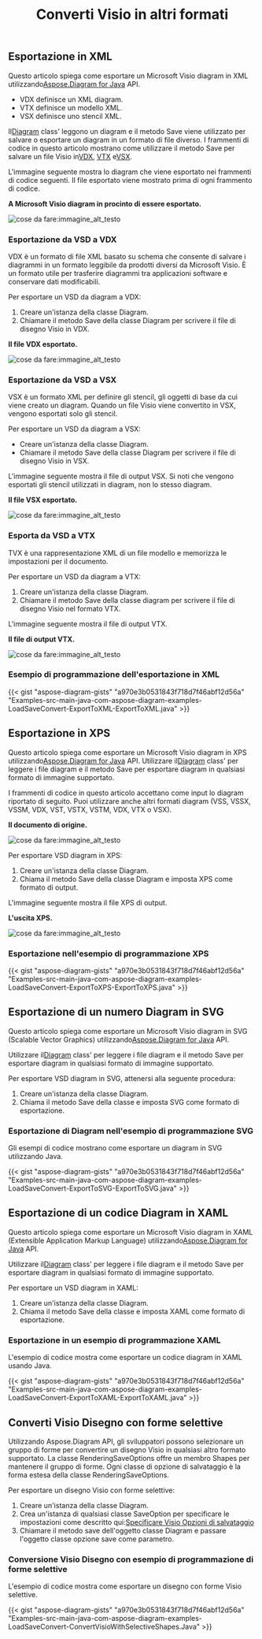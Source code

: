 ﻿---
title:  Converti Visio in altri formati
linktitle:  Converti Visio in altri formati
type: docs
weight: 40
url: /it/java/convert-visio-to-other-files/
description: Questo argomento mostra come Aspose.Diagram consente di convertire Visio nei formati SVG, XPS, XML, XAML. Converti VSD, VSS, VDW, VST, VSDX, VSSX, VSTX, VSDM, VSTM,VSSM in SVG, XPS, XML, XAML con poche righe di codice.
---
## **Esportazione in XML**
 Questo articolo spiega come esportare un Microsoft Visio diagram in XML utilizzando[Aspose.Diagram for Java](https://products.aspose.com/diagram/java/) API.

- VDX definisce un XML diagram.
- VTX definisce un modello XML.
- VSX definisce uno stencil XML.

 Il[Diagram](https://reference.aspose.com/diagram/java/com.aspose.diagram/Diagram) class' leggono un diagram e il metodo Save viene utilizzato per salvare o esportare un diagram in un formato di file diverso. I frammenti di codice in questo articolo mostrano come utilizzare il metodo Save per salvare un file Visio in[VDX](/diagram/it/java/how-to-convert-a-visio-diagram/), [VTX](/diagram/it/java/how-to-convert-a-visio-diagram/) e[VSX](/diagram/it/java/how-to-convert-a-visio-diagram/).

L'immagine seguente mostra lo diagram che viene esportato nei frammenti di codice seguenti. Il file esportato viene mostrato prima di ogni frammento di codice.

**A Microsoft Visio diagram in procinto di essere esportato.**

![cose da fare:immagine_alt_testo](http://i.imgur.com/XWajazh.png)
### **Esportazione da VSD a VDX**
VDX è un formato di file XML basato su schema che consente di salvare i diagrammi in un formato leggibile da prodotti diversi da Microsoft Visio. È un formato utile per trasferire diagrammi tra applicazioni software e conservare dati modificabili.

Per esportare un VSD da diagram a VDX:

1. Creare un'istanza della classe Diagram.
1. Chiamare il metodo Save della classe Diagram per scrivere il file di disegno Visio in VDX.

**Il file VDX esportato.**

![cose da fare:immagine_alt_testo](http://i.imgur.com/OJ1jpgh.png)
### **Esportazione da VSD a VSX**
VSX è un formato XML per definire gli stencil, gli oggetti di base da cui viene creato un diagram. Quando un file Visio viene convertito in VSX, vengono esportati solo gli stencil.

Per esportare un VSD da diagram a VSX:

- Creare un'istanza della classe Diagram.
- Chiamare il metodo Save della classe Diagram per scrivere il file di disegno Visio in VSX.

L'immagine seguente mostra il file di output VSX. Si noti che vengono esportati gli stencil utilizzati in diagram, non lo stesso diagram.

**Il file VSX esportato.**

![cose da fare:immagine_alt_testo](http://i.imgur.com/gkZrxCN.png)
### **Esporta da VSD a VTX**
TVX è una rappresentazione XML di un file modello e memorizza le impostazioni per il documento.

Per esportare un VSD da diagram a VTX:

1. Creare un'istanza della classe Diagram.
1. Chiamare il metodo Save della classe diagram per scrivere il file di disegno Visio nel formato VTX.

L'immagine seguente mostra il file di output VTX.

**Il file di output VTX.**

![cose da fare:immagine_alt_testo](http://i.imgur.com/E6pUvGD.jpg)
### **Esempio di programmazione dell'esportazione in XML**
{{< gist "aspose-diagram-gists" "a970e3b0531843f718d7f46abf12d56a" "Examples-src-main-java-com-aspose-diagram-examples-LoadSaveConvert-ExportToXML-ExportToXML.java" >}}
## **Esportazione in XPS**
 Questo articolo spiega come esportare un Microsoft Visio diagram in XPS utilizzando[Aspose.Diagram for Java](https://products.aspose.com/diagram/java/) API.
 Utilizzare il[Diagram](https://reference.aspose.com/diagram/java/com.aspose.diagram/diagram) class' per leggere i file diagram e il metodo Save per esportare diagram in qualsiasi formato di immagine supportato.

I frammenti di codice in questo articolo accettano come input lo diagram riportato di seguito. Puoi utilizzare anche altri formati diagram (VSS, VSSX, VSSM, VDX, VST, VSTX, VSTM, VDX, VTX o VSX).

**Il documento di origine.**

![cose da fare:immagine_alt_testo](http://i.imgur.com/P3gaA34.png)

Per esportare VSD diagram in XPS:

1. Creare un'istanza della classe Diagram.
1. Chiama il metodo Save della classe Diagram e imposta XPS come formato di output.

L'immagine seguente mostra il file XPS di output.

**L'uscita XPS.**

![cose da fare:immagine_alt_testo](http://i.imgur.com/1ESRxSy.png)
### **Esportazione nell'esempio di programmazione XPS**
{{< gist "aspose-diagram-gists" "a970e3b0531843f718d7f46abf12d56a" "Examples-src-main-java-com-aspose-diagram-examples-LoadSaveConvert-ExportToXPS-ExportToXPS.java" >}}
## **Esportazione di un numero Diagram in SVG**
Questo articolo spiega come esportare un Microsoft Visio diagram in SVG (Scalable Vector Graphics) utilizzando[Aspose.Diagram for Java](https://products.aspose.com/diagram/java/) API.

 Utilizzare il[Diagram](https://reference.aspose.com/diagram/java/com.aspose.diagram/Diagram) class' per leggere i file diagram e il metodo Save per esportare diagram in qualsiasi formato di immagine supportato.

Per esportare VSD diagram in SVG, attenersi alla seguente procedura:

1. Creare un'istanza della classe Diagram.
1. Chiama il metodo Save della classe e imposta SVG come formato di esportazione.
### **Esportazione di Diagram nell'esempio di programmazione SVG**
Gli esempi di codice mostrano come esportare un diagram in SVG utilizzando Java.

{{< gist "aspose-diagram-gists" "a970e3b0531843f718d7f46abf12d56a" "Examples-src-main-java-com-aspose-diagram-examples-LoadSaveConvert-ExportToSVG-ExportToSVG.java" >}}
## **Esportazione di un codice Diagram in XAML**
 Questo articolo spiega come esportare un Microsoft Visio diagram in XAML (Extensible Application Markup Language) utilizzando[Aspose.Diagram for Java](https://products.aspose.com/diagram/java/) API.

 Utilizzare il[Diagram](https://reference.aspose.com/diagram/java/com.aspose.diagram/Diagram) class' per leggere i file diagram e il metodo Save per esportare diagram in qualsiasi formato di immagine supportato.

Per esportare un VSD diagram in XAML:

1. Creare un'istanza della classe Diagram.
1. Chiama il metodo Save della classe e imposta XAML come formato di esportazione.
### **Esportazione in un esempio di programmazione XAML**
L'esempio di codice mostra come esportare un codice diagram in XAML usando Java.

{{< gist "aspose-diagram-gists" "a970e3b0531843f718d7f46abf12d56a" "Examples-src-main-java-com-aspose-diagram-examples-LoadSaveConvert-ExportToXAML-ExportToXAML.java" >}}

## **Converti Visio Disegno con forme selettive**
Utilizzando Aspose.Diagram API, gli sviluppatori possono selezionare un gruppo di forme per convertire un disegno Visio in qualsiasi altro formato supportato. La classe RenderingSaveOptions offre un membro Shapes per mantenere il gruppo di forme. Ogni classe di opzione di salvataggio è la forma estesa della classe RenderingSaveOptions.

Per esportare un disegno Visio con forme selettive:

1. Creare un'istanza della classe Diagram.
1. Crea un'istanza di qualsiasi classe SaveOption per specificare le impostazioni come descritto qui:[Specificare Visio Opzioni di salvataggio](https://docs.aspose.com/diagram/java/save-a-visio-drawing-to-pdf-html-and-other-formats/#specifying-visio-save-options)
1. Chiamare il metodo save dell'oggetto classe Diagram e passare l'oggetto classe opzione save come parametro.
### **Conversione Visio Disegno con esempio di programmazione di forme selettive**
L'esempio di codice mostra come esportare un disegno con forme Visio selettive.

{{< gist "aspose-diagram-gists" "a970e3b0531843f718d7f46abf12d56a" "Examples-src-main-java-com-aspose-diagram-examples-LoadSaveConvert-ConvertVisioWithSelectiveShapes.Java" >}}